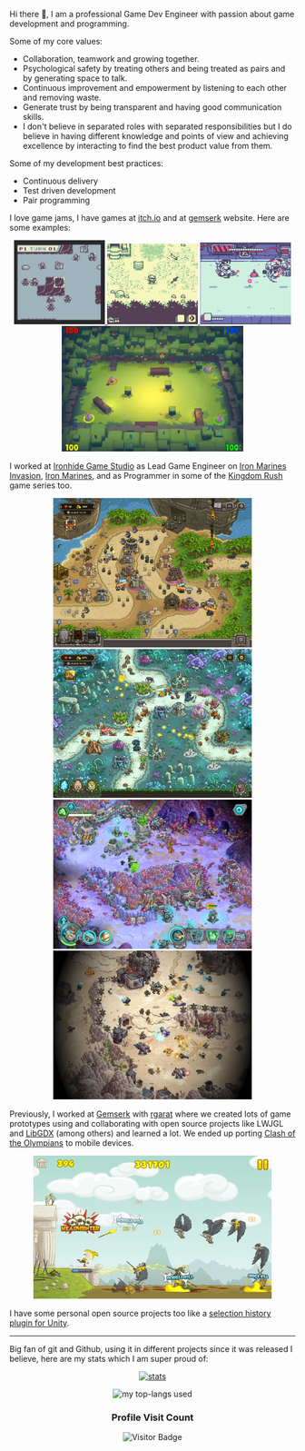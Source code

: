 Hi there 👋, I am a professional Game Dev Engineer with passion about game development and programming.

Some of my core values:

* Collaboration, teamwork and growing together.
* Psychological safety by treating others and being treated as pairs and by generating space to talk.
* Continuous improvement and empowerment by listening to each other and removing waste.
* Generate trust by being transparent and having good communication skills.
* I don't believe in separated roles with separated responsibilities but I do believe in having different knowledge and points of view and achieving excellence by interacting to find the best product value from them. 

Some of my development best practices:

* Continuous delivery
* Test driven development
* Pair programming

I love game jams, I have games at [itch.io](https://arielsan.itch.io/) and at [gemserk](https://blog.gemserk.com/games/) website. Here are some examples:

<div align="center">
<a href="https://arielsan.itch.io/orbital-wars"> 
    <img src="images/jams_screenshot_02.gif" width="160" />
</a>
<a href="https://arielsan.itch.io/neko-sama"> 
    <img src="images/jams_screenshot_01.gif" width="160" />
</a>
<a href="https://arielsan.itch.io/seedcity-chasers"> 
    <img src="images/jams_screenshot_03.gif" width="160" />
</a>

<br/>

<a href="https://gemserk.itch.io/bankinbacon" target="_blank">
 <img src="images/jams_screenshots_04.png" alt="Watch the video" width="320" />
</a>

</div>

I worked at [Ironhide Game Studio](https://www.ironhidegames.com/) as Lead Game Engineer on [Iron Marines Invasion](https://www.ironhidegames.com/Games/ironmarinesinvasion), [Iron Marines](https://www.ironhidegames.com/Games/iron-marines), and as Programmer in some of the [Kingdom Rush](https://www.ironhidegames.com/Games/kingdom-rush-frontiers) game series too. 

<div align="center">
 <a href="https://www.ironhidegames.com/Games/kingdom-rush-frontiers"> <img src="images/screenshots_krf.jpg" width="350" /> </a>
 <a href="https://www.ironhidegames.com/Games/kingdom-rush-origins"><img src="images/screenshots_kro.jpg" width="350" /></a>
 <a href="https://www.ironhidegames.com/Games/iron-marines"><img src="images/screenshots_im1.jpg" width="350" /></a>
 <a href="https://www.ironhidegames.com/Games/ironmarinesinvasion"><img src="images/screenshots_im2.jpg" width="350" /></a>
</div>

Previously, I worked at [Gemserk](https://github.com/gemserk) with [rgarat](https://github.com/rgarat) where we created lots of game prototypes using and collaborating with open source projects like LWJGL and [LibGDX](https://github.com/libgdx/libgdx) (among others) and learned a lot. We ended up porting [Clash of the Olympians](https://www.ironhidegames.com/Games/clash-of-the-olympians) to mobile devices. 

<div align="center">
 <img src="images/screenshots_clash.png" width="420" />
 </div>

I have some personal open source projects too like a [selection history plugin for Unity](https://github.com/acoppes/unity-history-window).

---

Big fan of git and Github, using it in different projects since it was released I believe, here are my stats which I am super proud of:

<div align="center">

[![stats](https://github-readme-stats.vercel.app/api?username=acoppes&count_private=true&show_icons=true&include_all_commits=true&theme=dark)](https://github.com/anuraghazra/github-readme-stats)

![my top-langs used](https://github-readme-stats.vercel.app/api/top-langs?username=acoppes&count_private=true&show_icons=true&locale=en&layout=compact&langs_count=10&theme=dark&hide=objective-c,matlab,php)     

### Profile Visit Count   
![Visitor Badge](https://visitor-badge.laobi.icu/badge?page_id=acoppes.acoppes)

</div>

<!--
**acoppes/acoppes** is a ✨ _special_ ✨ repository because its `README.md` (this file) appears on your GitHub profile.

Here are some ideas to get you started:

- 🔭 I’m currently working on ...
- 🌱 I’m currently learning ...
- 👯 I’m looking to collaborate on ...
- 🤔 I’m looking for help with ...
- 💬 Ask me about ...
- 📫 How to reach me: ...
- 😄 Pronouns: ...
- ⚡ Fun fact: ...
-->
